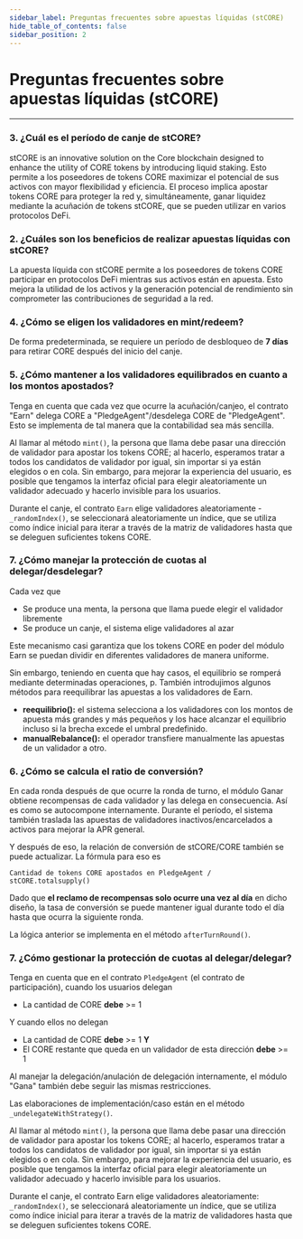 ```yaml
---
sidebar_label: Preguntas frecuentes sobre apuestas líquidas (stCORE)
hide_table_of_contents: false
sidebar_position: 2
---
```


# Preguntas frecuentes sobre apuestas líquidas (stCORE)

---

### 3. ¿Cuál es el período de canje de stCORE?

stCORE is an innovative solution on the Core blockchain designed to enhance the utility of CORE tokens by introducing liquid staking. Esto permite a los poseedores de tokens CORE maximizar el potencial de sus activos con mayor flexibilidad y eficiencia. El proceso implica apostar tokens CORE para proteger la red y, simultáneamente, ganar liquidez mediante la acuñación de tokens stCORE, que se pueden utilizar en varios protocolos DeFi.

### 2. ¿Cuáles son los beneficios de realizar apuestas líquidas con stCORE?

La apuesta líquida con stCORE permite a los poseedores de tokens CORE participar en protocolos DeFi mientras sus activos están en apuesta. Esto mejora la utilidad de los activos y la generación potencial de rendimiento sin comprometer las contribuciones de seguridad a la red.

### 4. ¿Cómo se eligen los validadores en mint/redeem?

De forma predeterminada, se requiere un período de desbloqueo de **7 días** para retirar CORE después del inicio del canje.

### 5. ¿Cómo mantener a los validadores equilibrados en cuanto a los montos apostados?

Tenga en cuenta que cada vez que ocurre la acuñación/canjeo, el contrato "Earn" delega CORE a "PledgeAgent"/desdelega CORE de "PledgeAgent". Esto se implementa de tal manera que la contabilidad sea más sencilla.

Al llamar al método `mint()`, la persona que llama debe pasar una dirección de validador para apostar los tokens CORE; al hacerlo, esperamos tratar a todos los candidatos de validador por igual, sin importar si ya están elegidos o en cola. Sin embargo, para mejorar la experiencia del usuario, es posible que tengamos la interfaz oficial para elegir aleatoriamente un validador adecuado y hacerlo invisible para los usuarios.

Durante el canje, el contrato `Earn` elige validadores aleatoriamente - `_randomIndex()`, se seleccionará aleatoriamente un índice, que se utiliza como índice inicial para iterar a través de la matriz de validadores hasta que se deleguen suficientes tokens CORE.

### 7. ¿Cómo manejar la protección de cuotas al delegar/desdelegar?

Cada vez que

- Se produce una menta, la persona que llama puede elegir el validador libremente
- Se produce un canje, el sistema elige validadores al azar

Este mecanismo casi garantiza que los tokens CORE en poder del módulo Earn se puedan dividir en diferentes validadores de manera uniforme.

Sin embargo, teniendo en cuenta que hay casos, el equilibrio se romperá mediante determinadas operaciones, p. También introdujimos algunos métodos para reequilibrar las apuestas a los validadores de Earn.

- **reequilibrio():** el sistema selecciona a los validadores con los montos de apuesta más grandes y más pequeños y los hace alcanzar el equilibrio incluso si la brecha excede el umbral predefinido.
- **manualRebalance():** el operador transfiere manualmente las apuestas de un validador a otro.

### 6. ¿Cómo se calcula el ratio de conversión?

En cada ronda después de que ocurre la ronda de turno, el módulo Ganar obtiene recompensas de cada validador y las delega en consecuencia. Así es como se autocompone internamente. Durante el período, el sistema también traslada las apuestas de validadores inactivos/encarcelados a activos para mejorar la APR general.

Y después de eso, la relación de conversión de stCORE/CORE también se puede actualizar. La fórmula para eso es

```
Cantidad de tokens CORE apostados en PledgeAgent / stCORE.totalsupply()
```

Dado que **el reclamo de recompensas solo ocurre una vez al día** en dicho diseño, la tasa de conversión se puede mantener igual durante todo el día hasta que ocurra la siguiente ronda.

La lógica anterior se implementa en el método `afterTurnRound()`.

### 7. ¿Cómo gestionar la protección de cuotas al delegar/delegar?

Tenga en cuenta que en el contrato `PledgeAgent` (el contrato de participación), cuando los usuarios delegan

- La cantidad de CORE **debe** >= 1

Y cuando ellos no delegan

- La cantidad de CORE **debe** >= 1 **Y**
- El CORE restante que queda en un validador de esta dirección **debe** >= 1

Al manejar la delegación/anulación de delegación internamente, el módulo "Gana" también debe seguir las mismas restricciones.

Las elaboraciones de implementación/caso están en el método `_undelegateWithStrategy()`.

Al llamar al método `mint()`, la persona que llama debe pasar una dirección de validador para apostar los tokens CORE; al hacerlo, esperamos tratar a todos los candidatos de validador por igual, sin importar si ya están elegidos o en cola. Sin embargo, para mejorar la experiencia del usuario, es posible que tengamos la interfaz oficial para elegir aleatoriamente un validador adecuado y hacerlo invisible para los usuarios.

Durante el canje, el contrato Earn elige validadores aleatoriamente: ` _randomIndex()`, se seleccionará aleatoriamente un índice, que se utiliza como índice inicial para iterar a través de la matriz de validadores hasta que se deleguen suficientes tokens CORE.
